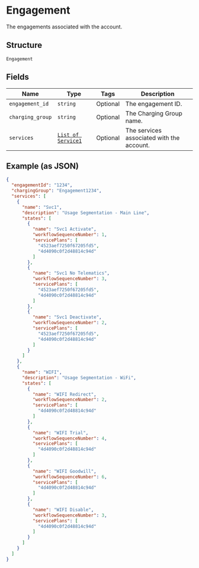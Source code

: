
# Engagement

The engagements associated with the account.

## Structure

`Engagement`

## Fields

| Name | Type | Tags | Description |
|  --- | --- | --- | --- |
| `engagement_id` | `string` | Optional | The engagement ID. |
| `charging_group` | `string` | Optional | The Charging Group name. |
| `services` | [`List of Service1`](../../doc/models/service-1.md) | Optional | The services associated with the account. |

## Example (as JSON)

```json
{
  "engagementId": "1234",
  "chargingGroup": "Engagement1234",
  "services": [
    {
      "name": "Svc1",
      "description": "Usage Segmentation - Main Line",
      "states": [
        {
          "name": "Svc1 Activate",
          "workflowSequenceNumber": 1,
          "servicePlans": [
            "4523aef7250f67205fd5",
            "4d4090c0f2d48814c94d"
          ]
        },
        {
          "name": "Svc1 No Telematics",
          "workflowSequenceNumber": 3,
          "servicePlans": [
            "4523aef7250f67205fd5",
            "4d4090c0f2d48814c94d"
          ]
        },
        {
          "name": "Svc1 Deactivate",
          "workflowSequenceNumber": 2,
          "servicePlans": [
            "4523aef7250f67205fd5",
            "4d4090c0f2d48814c94d"
          ]
        }
      ]
    },
    {
      "name": "WIFI",
      "description": "Usage Segmentation - WiFi",
      "states": [
        {
          "name": "WIFI Redirect",
          "workflowSequenceNumber": 2,
          "servicePlans": [
            "4d4090c0f2d48814c94d"
          ]
        },
        {
          "name": "WIFI Trial",
          "workflowSequenceNumber": 4,
          "servicePlans": [
            "4d4090c0f2d48814c94d"
          ]
        },
        {
          "name": "WIFI Goodwill",
          "workflowSequenceNumber": 6,
          "servicePlans": [
            "4d4090c0f2d48814c94d"
          ]
        },
        {
          "name": "WIFI Disable",
          "workflowSequenceNumber": 3,
          "servicePlans": [
            "4d4090c0f2d48814c94d"
          ]
        }
      ]
    }
  ]
}
```


